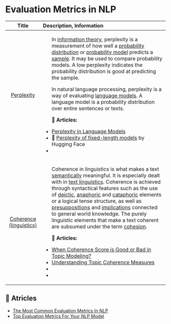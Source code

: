 # Evaluation Metrics in NLP

| Title | Description, Information |
| :---:         |          :--- |
|[Perplexity](https://en.wikipedia.org/wiki/Perplexity)|<ul><p>In [information theory](https://en.wikipedia.org/wiki/Information_theory), perplexity is a measurement of how well a [probability distribution](https://en.wikipedia.org/wiki/Probability_distribution) or [probability model](https://en.wikipedia.org/wiki/Probability_model) predicts a [sample](https://en.wikipedia.org/wiki/Sample_(statistics)). It may be used to compare probability models. A low perplexity indicates the probability distribution is good at predicting the sample.</p><p>In natural language processing, perplexity is a way of evaluating [language models](https://en.wikipedia.org/wiki/Language_model). A language model is a probability distribution over entire sentences or texts.</p><p> </p><p> </p><p> </p><p>**📄 Articles:**</p><li>[Perplexity in Language Models](https://towardsdatascience.com/perplexity-in-language-models-87a196019a94)</li><li> 🤗 [Perplexity of fixed-length models](https://huggingface.co/docs/transformers/perplexity) by Hugging Face</li><li>[]()</li></ul>|
|[Coherence (linguistics)](https://en.wikipedia.org/wiki/Coherence_(linguistics))|<ul><p>Coherence in linguistics is what makes a text [semantically](https://en.wikipedia.org/wiki/Semantics) meaningful. It is especially dealt with in [text linguistics](https://en.wikipedia.org/wiki/Text_linguistics). Coherence is achieved through syntactical features such as the use of [deictic](https://en.wikipedia.org/wiki/Deictic), [anaphoric](https://en.wikipedia.org/wiki/Anaphora_(linguistics)) and [cataphoric](https://en.wikipedia.org/wiki/Cataphora) elements or a logical tense structure, as well as [presuppositions](https://en.wikipedia.org/wiki/Presupposition) and [implications](https://en.wikipedia.org/wiki/Logical_consequence) connected to general world knowledge. The purely linguistic elements that make a text coherent are subsumed under the term [cohesion](https://en.wikipedia.org/wiki/Cohesion_(linguistics)).</p><p></p><p> </p><p></p><p> </p><p>**📄 Articles:**</p><li>[When Coherence Score is Good or Bad in Topic Modeling?](https://www.baeldung.com/cs/topic-modeling-coherence-score)</li><li>[Understanding Topic Coherence Measures](https://towardsdatascience.com/understanding-topic-coherence-measures-4aa41339634c)</li><li>[]()</li><li>[]()</li></ul>|

## 📄 Atricles

- [The Most Common Evaluation Metrics In NLP](https://towardsdatascience.com/the-most-common-evaluation-metrics-in-nlp-ced6a763ac8b)
- [Top Evaluation Metrics For Your NLP Model](https://datascience.fm/top-evaluation-metrics-for-nlp-models/)
